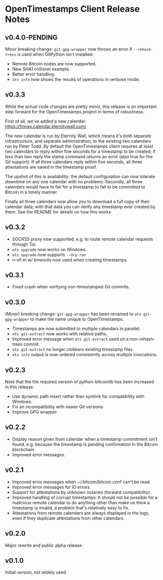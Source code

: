 # OpenTimestamps Client Release Notes

## v0.4.0-PENDING

Minor breaking change: `git-gpg-wrapper` now throws an error if
`--rehash-trees` is used when GitPython isn't installed.

* Remote Bitcoin nodes are now supported.
* New SHA1 collision example.
* Better error handling.
* `ots info` now shows the results of operations in verbose mode.


## v0.3.3

While the actual code changes are pretty minor, this release is an important
step forward for the OpenTimestamps project in terms of robustness.

First of all, we've added a new calendar: https://finney.calendar.eternitywall.com/

The new calendar is run by Eternity Wall, which means it's both separate
infrastructure, and separate administration, to the existing two calendars run
by Peter Todd. By default the OpenTimestamps client requires at least two
calendars to reply within five seconds for a timestamp to be created; if less
than two reply the stamp command returns an error (also true for the Git
support). If all three calendars reply within five seconds, all three
attestations are saved in the timestamp proof.

The upshot of this is availability: the default configuration can now tolerate
downtime on any one calendar with no problems. Secondly, all three calendars
would have to fail for a timestamp to fail to be committed to Bitcoin in a
timely manner.

Finally all three calendars now allow you to download a full copy of their
calendar data; with that data you can verify any timestamp ever created by
them. See the README for details on how this works.


## v0.3.2

* SOCKS5 proxy now supported, e.g. to route remote calendar requests through Tor.
* `ots upgrade` now works on Windows.
* `ots upgrade` now supports `--dry-run`
* n-of-m w/ timeouts now used when creating timestamps.


## v0.3.1

* Fixed crash when verifying non-timestamped Git commits.


## v0.3.0

(Minor) breaking change: `git-gpg-wrapper` has been renamed to
`ots-git-gpg-wrapper` to make the name unique to OpenTimestamps.

* Timestamps are now submitted to multiple calendars in parallel.
* `ots git-extract` now works with relative paths.
* Improved error message when `ots git-extract` used on a non-rehash-trees commit.
* `ots git-extract` no longer clobbers existing timestamp files.
* `ots info` output is now ordered consistently across multiple invocations.


## v0.2.3

Note that the the required version of python-bitcoinlib has been increased in
this release.

* Use dynamic path insert rather than symlink for compatibility with Windows.
* Fix an incompatibility with newer Git versions
* Improve GPG wrapper


## v0.2.2

* Display reason given from calendar when a timestamp commitment isn't found,
  e.g. because the timestamp is pending confirmation in the Bitcoin blockchain.
* Improved error messages.


## v0.2.1

* Improved error messages when ~/.bitcoin/bitcoin.conf can't be read.
* Improved error messages for IO errors.
* Support for attestations by unknown notaries (forward compatibility).
* Improved handling of corrupt timestamps: It should not be possible for
  a malicious remote calendar to do anything other than make us think a
  timestamp is invalid, a problem that's relatively easy to fix.
* Attestations from remote calendars are always displayed in the logs, even if
  they duplicate attestations from other calendars.


## v0.2.0

Major rewrite and public alpha release.


## v0.1.0

Initial version, not widely used.

